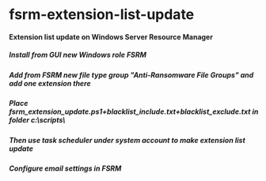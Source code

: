 # fsrm-extension-list-update
#### Extension list update on Windows Server Resource Manager
##### Install from GUI new Windows role FSRM
##### Add from FSRM new file type group "Anti-Ransomware File Groups" and add one extension there
##### Place fsrm_extension_update.ps1+blacklist_include.txt+blacklist_exclude.txt in folder c:\scripts\
##### Then use task scheduler under system account to make extension list update
##### Configure email settings in FSRM

